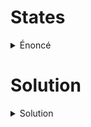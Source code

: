 # States

<details><summary>Énoncé</summary>

M. R0b0t 2
***100***

This image is from the series Mr. Robot. Can you find the exact location?

Flag format: acdfCTF{Real Madrid, Leganes, Madrid City}

</details>

# Solution
<details><summary>Solution</summary>
![img/mr-robot.jpg](https://github.com/parfaittolefo/Cyberlympics-CTF-Qualif-2023/blob/main/img/mr-robot.jpg)
For this challenge, we used Yandex to perform an image search.
Yandex informed us that the image depicted Coney Island. However, we have submitted the format
of the flag to the GPT-3 artificial intelligence and asked it to provide us with an answer in
using the format of the flag as well as all the information she had about the location of the Coney Island location.
This approach allowed us to obtain the flag.




**DRAPEAU :** _acdfCTF{Coney Island, Brooklyn, New York}_

</details>

